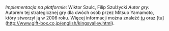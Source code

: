 _Implementacja na platformie:_ Wiktor Szulc, Filip Szulżycki
_Autor gry:_ Autorem tej strategicznej gry dla dwóch osób przez Mitsuo Yamamoto, który stworzył ją w 2006 roku. Więcej informacji można znaleźć [tu](http://www.logygames.com/english/kingsvalley.html) oraz [tu] (http://www.gift-box.co.jp/english/kingsvalley.html).
